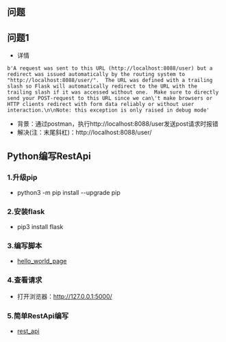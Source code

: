 ## 问题
## 问题1
* 详情
```
b'A request was sent to this URL (http://localhost:8088/user) but a redirect was issued automatically by the routing system to "http://localhost:8088/user/".  The URL was defined with a trailing slash so Flask will automatically redirect to the URL with the trailing slash if it was accessed without one.  Make sure to directly send your POST-request to this URL since we can\'t make browsers or HTTP clients redirect with form data reliably or without user interaction.\n\nNote: this exception is only raised in debug mode'
```
* 背景：通过postman，执行http://localhost:8088/user发送post请求时报错
* 解决(注：末尾斜杠)：http://localhost:8088/user/

## Python编写RestApi

### 1.升级pip
* python3 -m pip install --upgrade pip

### 2.安装flask
* pip3 install flask

### 3.编写脚本
* [hello_world_page](helloworld_page.py)

### 4.查看请求
* 打开浏览器：http://127.0.0.1:5000/

### 5.简单RestApi编写
* [rest_api](rest_api.py)














